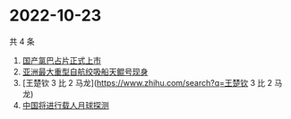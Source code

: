 # 2022-10-23

共 4 条

<!-- BEGIN -->
<!-- 最后更新时间 Sun Oct 23 2022 18:06:59 GMT+0800 (China Standard Time) -->

1. [国产氯巴占片正式上市](https://www.zhihu.com/search?q=国产氯巴占片正式上市)
1. [亚洲最大重型自航绞吸船天鲲号现身](https://www.zhihu.com/search?q=亚洲最大重型自航绞吸船天鲲号现身)
1. [王楚钦 3 比 2 马龙](https://www.zhihu.com/search?q=王楚钦 3 比 2 马龙)
1. [中国将进行载人月球探测](https://www.zhihu.com/search?q=中国将进行载人月球探测)

<!-- END -->
